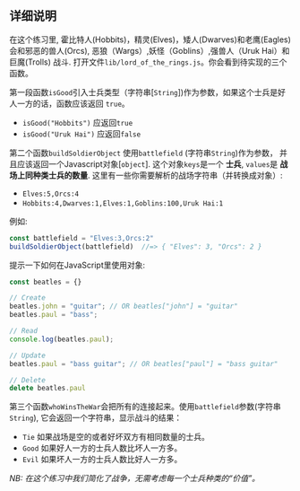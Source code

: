 ## 详细说明

在这个练习里, 霍比特人(Hobbits)，精灵(Elves)，矮人(Dwarves)和老鹰(Eagles)会和邪恶的兽人(Orcs), 恶狼（Wargs）,妖怪（Goblins）,强兽人（Uruk Hai）和 巨魔(Trolls) 战斗. 打开文件`lib/lord_of_the_rings.js`。你会看到待实现的三个函数。

第一段函数`isGood`引入士兵类型（字符串[`String`])作为参数，如果这个士兵是好人一方的话，函数应该返回 `true`。

- `isGood("Hobbits")` 应返回`true`
- `isGood("Uruk Hai")` 应返回`false`

第二个函数`buildSoldierObject` 使用`battlefield` (字符串`String`)作为参数， 并且应该返回一个Javascript对象[`object`]. 这个对象`keys`是一个 **士兵**, `values`是 **战场上同种类士兵的数量**. 这里有一些你需要解析的战场字符串（并转换成对象）:

- `Elves:5,Orcs:4`
- `Hobbits:4,Dwarves:1,Elves:1,Goblins:100,Uruk Hai:1`

例如:

```js
const battlefield = "Elves:3,Orcs:2"
buildSoldierObject(battlefield)  //=> { "Elves": 3, "Orcs": 2 }
```

提示一下如何在JavaScript里使用对象:

```js
const beatles = {}

// Create
beatles.john = "guitar"; // OR beatles["john"] = "guitar"
beatles.paul = "bass";

// Read
console.log(beatles.paul);

// Update
beatles.paul = "bass guitar"; // OR beatles["paul"] = "bass guitar"

// Delete
delete beatles.paul

```

第三个函数`whoWinsTheWar`会把所有的连接起来。使用`battlefield`参数(字符串`String`), 它会返回一个字符串，显示战斗的结果：

- `Tie` 如果战场是空的或者好坏双方有相同数量的士兵。
- `Good` 如果好人一方的士兵人数比坏人一方多。
- `Evil` 如果坏人一方的士兵人数比好人一方多。

_NB: 在这个练习中我们简化了战争，无需考虑每一个士兵种类的“价值”。_
